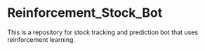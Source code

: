 # Reinforcement_Stock_Bot
This is a repository for stock tracking and prediction bot that uses reinforcement learning.
